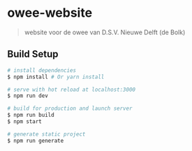 # owee-website

> website voor de owee van D.S.V. Nieuwe Delft (de Bolk)

## Build Setup

``` bash
# install dependencies
$ npm install # Or yarn install

# serve with hot reload at localhost:3000
$ npm run dev

# build for production and launch server
$ npm run build
$ npm start

# generate static project
$ npm run generate
```
